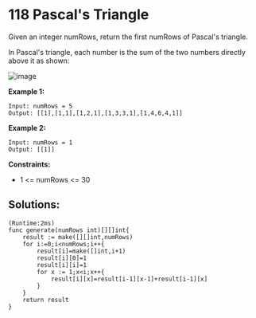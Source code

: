 # 118 Pascal's Triangle

Given an integer numRows, return the first numRows of Pascal's triangle.

In Pascal's triangle, each number is the sum of the two numbers directly above it as shown:

![image](https://user-images.githubusercontent.com/71340325/184936973-b8012ce6-78fe-4774-837b-57f3bd8f48b0.png)

 

**Example 1:**
```
Input: numRows = 5
Output: [[1],[1,1],[1,2,1],[1,3,3,1],[1,4,6,4,1]]
```
**Example 2:**
```
Input: numRows = 1
Output: [[1]]
```

**Constraints:**

- 1 <= numRows <= 30

## Solutions:
```
(Runtime:2ms)
func generate(numRows int)[][]int{
    result := make([][]int,numRows)
    for i:=0;i<numRows;i++{
        result[i]=make([]int,i+1)
        result[i][0]=1
        result[i][i]=1
        for x := 1;x<i;x++{
            result[i][x]=result[i-1][x-1]+result[i-1][x]
        }
    }
    return result
}
